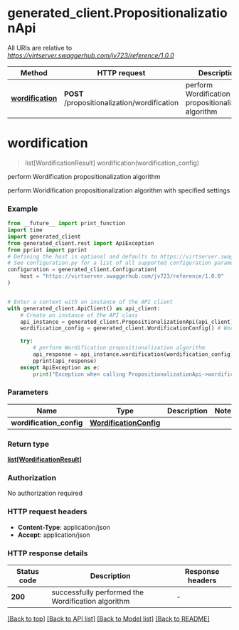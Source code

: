 # generated_client.PropositionalizationApi

All URIs are relative to *https://virtserver.swaggerhub.com/jv723/reference/1.0.0*

Method | HTTP request | Description
------------- | ------------- | -------------
[**wordification**](PropositionalizationApi.md#wordification) | **POST** /propositionalization/wordification | perform Wordification propositionalization algorithm


# **wordification**
> list[WordificationResult] wordification(wordification_config)

perform Wordification propositionalization algorithm

perform Woridification propositionalization algorithm with specified settings

### Example

```python
from __future__ import print_function
import time
import generated_client
from generated_client.rest import ApiException
from pprint import pprint
# Defining the host is optional and defaults to https://virtserver.swaggerhub.com/jv723/reference/1.0.0
# See configuration.py for a list of all supported configuration parameters.
configuration = generated_client.Configuration(
    host = "https://virtserver.swaggerhub.com/jv723/reference/1.0.0"
)


# Enter a context with an instance of the API client
with generated_client.ApiClient() as api_client:
    # Create an instance of the API class
    api_instance = generated_client.PropositionalizationApi(api_client)
    wordification_config = generated_client.WordificationConfig() # WordificationConfig | 

    try:
        # perform Wordification propositionalization algorithm
        api_response = api_instance.wordification(wordification_config)
        pprint(api_response)
    except ApiException as e:
        print("Exception when calling PropositionalizationApi->wordification: %s\n" % e)
```

### Parameters

Name | Type | Description  | Notes
------------- | ------------- | ------------- | -------------
 **wordification_config** | [**WordificationConfig**](WordificationConfig.md)|  | 

### Return type

[**list[WordificationResult]**](WordificationResult.md)

### Authorization

No authorization required

### HTTP request headers

 - **Content-Type**: application/json
 - **Accept**: application/json

### HTTP response details
| Status code | Description | Response headers |
|-------------|-------------|------------------|
**200** | successfully performed the Wordification algorithm |  -  |

[[Back to top]](#) [[Back to API list]](../README.md#documentation-for-api-endpoints) [[Back to Model list]](../README.md#documentation-for-models) [[Back to README]](../README.md)

